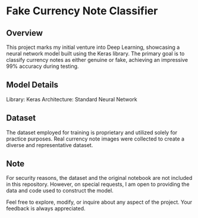 # Fake Currency Note Classifier
## Overview
This project marks my initial venture into Deep Learning, showcasing a neural network model built using the Keras library. The primary goal is to classify currency notes as either genuine or fake, achieving an impressive 99% accuracy during testing.

## Model Details
Library: Keras
Architecture: Standard Neural Network
## Dataset
The dataset employed for training is proprietary and utilized solely for practice purposes. Real currency note images were collected to create a diverse and representative dataset.

## Note
For security reasons, the dataset and the original notebook are not included in this repository. However, on special requests, I am open to providing the data and code used to construct the model.

Feel free to explore, modify, or inquire about any aspect of the project. Your feedback is always appreciated.
